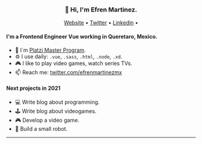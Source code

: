 <h3 align="center">👋 Hi, I'm Efren Martinez.</h3>

<p align="center">
  <a href="https://efrenmartinez.dev">Website</a> •
  <a href="https://twitter.com/efrenmartinezmx">Twitter</a> •
  <a href="https://www.linkedin.com/in/efren-martinez-rodriguez/">Linkedin</a> •
</p>

#### I'm a Frontend Engineer Vue working in Queretaro, Mexico.

- 🚀 I´m [Platzi Master Program](https://platzi.com/blog/que-es-platzi-master/).
- ⚙️ I use daily: `.vue`, `.sass`, `.html`, `.node`, `.xd`.
- 🎮 I like to play video games, watch series TVs.
- 📫 Reach me: [twitter.com/efrenmartinezmx](https://twitter.com/efrenmartinezmx)


#### Next projects in 2021 
- 💻 Write blog about programming.
- 🕹 Write blog about videogames.
- 🎮 Develop a video game.
- 🚀 Build a small robot.
---
